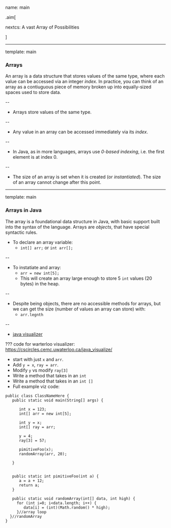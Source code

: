 name: main

.aim[<div>
nextcs: A vast Array of Possibilities
</div>]

---
template: main

### Arrays
An array is a data structure that stores values of the same type, where each value can be accessed via an integer _index_. In practice, you can think of an array as a contiuguous piece of memory broken up into equally-sized spaces used to store data.

--
- Arrays store values of the same type.

--
- Any value in an array can be accessed immediately via its _index_.

--
- In Java, as in more languages, arrays use _0-based indexing_, i.e. the first element is at index 0.

--
- The size of an array is set when it is created (or _instantiated_). The size of an array cannot change after this point.

---
template: main

### Arrays in Java
The array is a foundational data structure in Java, with basic support built into the syntax of the language. Arrays are _objects_, that have special syntactic rules.

- To declare an array variable:
  - `int[] arr;` or `int arr[];`

--
- To instatiate and array:
  - `arr = new int[5];`
  - This will create an array large enough to store 5 `int` values (20 bytes) in the heap.

--
- Despite being objects, there are no accessible methods for arrays, but we can get the size (number of values an array can store) with:
  - `arr.legnth`

--
- <a href="https://cscircles.cemc.uwaterloo.ca/java_visualize/#code=public+class+ArrayDemo+%7B%0A+++public+static+void+main(String%5B%5D+args)+%7B%0A%0A++++++int+x+%3D+123%3B%0A++++++int%5B%5D+arr+%3D+new+int%5B5%5D%3B%0A++%7D//main%0A%0A%7D//ArrayDemo%0A+++&mode=display&curInstr=0" target="blank">java visualizer</a>

???
code for warterloo visualizer: https://cscircles.cemc.uwaterloo.ca/java_visualize/
- start with just `x` and `arr`.
- Add `y = x`, `ray = arr`.
- Modify `y` vs modify `ray[3]`
- Write a method that takes in an `int`
- Write a method that takes in an `int []`
- Full example viz code:
```
public class ClassNameHere {
   public static void main(String[] args) {

      int x = 123;
      int[] arr = new int[5];

      int y = x;
      int[] ray = arr;

      y = 4;
      ray[3] = 57;

      pimitiveFoo(x);
      randomArray(arr, 20);

   }


   public static int pimitiveFoo(int a) {
      a = a + 12;
      return a;
   }

   public static void randomArray(int[] data, int high) {
     for (int i=0; i<data.length; i++) {
        data[i] = (int)(Math.random() * high);
     }//array loop
  }//randomArray
}
```
